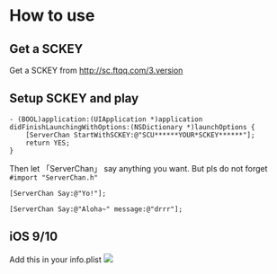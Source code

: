 # How to use
## Get a SCKEY
Get a SCKEY from http://sc.ftqq.com/3.version

## Setup SCKEY and play

```
- (BOOL)application:(UIApplication *)application didFinishLaunchingWithOptions:(NSDictionary *)launchOptions {
    [ServerChan StartWithSCKEY:@"SCU******YOUR*SCKEY******"];
    return YES;
}
```

Then let 「ServerChan」 say anything you want. But pls do not forget `#import "ServerChan.h"`

```
[ServerChan Say:@"Yo!"];

[ServerChan Say:@"Aloha~" message:@"drrr"];
```

## iOS 9/10
Add this in your info.plist
![](http://ww4.sinaimg.cn/large/006tNbRwgw1f6omyprtdij30qy026jrx.jpg)


